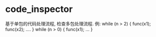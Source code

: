 # code_inspector

基于单包的代码处理流程, 检查多包处理流程. 
例:
  while (n > 2)
	{
		func(x1);
    func(x2);
		....
	}
	while (n > 0)
	{
		func(x1);
		...
	}
